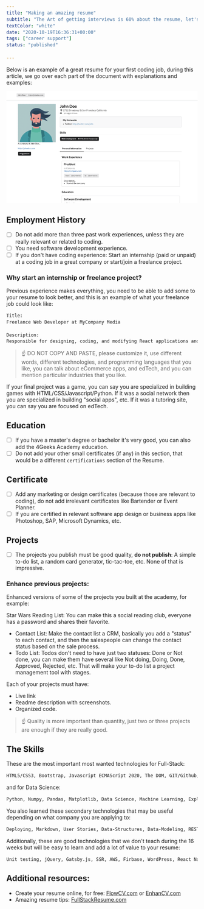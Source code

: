 ```yaml
---
title: "Making an amazing resume"
subtitle: "The Art of getting interviews is 60% about the resume, let's make it shine!"
textColor: "white"
date: "2020-10-19T16:36:31+00:00"
tags: ["career support"]
status: "published"

---
```


Below is an example of a great resume for your first coding job, during this article, we go over each part of the document with explanations and examples:

![Image Resume](https://github.com/breatheco-de/content/blob/master/src/assets/images/resume2.png?raw=true)

## Employment History

- [ ] Do not add more than three past work experiences, unless they are really relevant or related to coding.
- [ ] You need software development experience.
- [ ] If you don't have coding experience: Start an internship (paid or unpaid) at a coding job in a great company or start/join a freelance project.

### Why start an internship or freelance project?

Previous experience makes everything, you need to be able to add some to your resume to look better, and this is an example of what your freelance job could look like:

```txt
Title: 
Freelance Web Developer at MyCompany Media

Description:
Responsible for designing, coding, and modifying React applications and Python APIs from layout/mockups/wireframes to functional and according to a client's specifications. Strive to create visually appealing sites that feature user-friendly design and clear navigation.
```

> :point_up:  DO NOT COPY AND PASTE, please customize it, use different words, different technologies, and programming languages that you like, you can talk about eCommerce apps, and edTech, and you can mention particular industries that you like.

If your final project was a game, you can say you are specialized in building games with HTML/CSS/Javascript/Python.
If it was a social network then you are specialized in building "social apps", etc.
If it was a tutoring site, you can say you are focused on edTech.

## Education

- [ ] If you have a master's degree or bachelor it's very good, you can also add the 4Geeks Academy education.
- [ ] Do not add your other small certificates (if any) in this section, that would be a different `certifications` section of the Resume.

## Certificate

- [ ] Add any marketing or design certificates (because those are relevant to coding), do not add irrelevant certificates like Bartender or Event Planner.
- [ ] If you are certified in relevant software app design or business apps like Photoshop, SAP, Microsoft Dynamics, etc.

## Projects 

- [ ] The projects you publish must be good quality, **do not publish**: A simple to-do list, a random card generator, tic-tac-toe, etc. None of that is impressive.

### Enhance previous projects:

Enhanced versions of some of the projects you built at the academy, for example:

Star Wars Reading List: You can make this a social reading club, everyone has a password and shares their favorite.
- Contact List: Make the contact list a CRM, basically you add a "status" to each contact, and then the salespeople can change the contact status based on the sale process.
- Todo List: Todos don't need to have just two statuses: Done or Not done, you can make them have several like Not doing, Doing, Done, Approved, Rejected, etc. That will make your to-do list a project management tool with stages.

Each of your projects must have:
- Live link
- Readme description with screenshots.
- Organized code.

> :point_up:  Quality is more important than quantity, just two or three projects are enough if they are really good.

## The Skills

These are the most important most wanted technologies for Full-Stack:

```txt
HTML5/CSS3, Bootstrap, Javascript ECMAScript 2020, The DOM, GIT/Github, Python, Flask, API's, React.js, Flux, SCRUM, SQL, SQLAlchemy, MySQL, Postgres API's
```
and for Data Science:
```txt
Python, Numpy, Pandas, Matplotlib, Data Science, Machine Learning, Exploratory data analysis (EDA), Webscraping
```

You also learned these secondary technologies that may be useful depending on what company you are applying to:

```txt
Deploying, Markdown, User Stories, Data-Structures, Data-Modeling, REST, MVC.
```

Additionally, these are good technologies that we don't teach during the 16 weeks but will be easy to learn and add a lot of value to your resume:

```txt
Unit testing, jQuery, Gatsby.js, SSR, AWS, Firbase, WordPress, React Native.
```


## Additional resources:

- Create your resume online, for free: [FlowCV.com](https://flowcv.io/) or [EnhanCV.com](https://enhancv.com/)
- Amazing resume tips: [FullStackResume.com](https://www.fullstackresume.com/)
